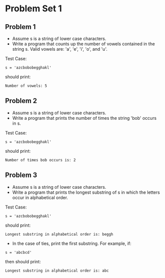 # Problem Set 1

## Problem 1
* Assume s is a string of lower case characters.
* Write a program that counts up the number of vowels contained in the string s. Valid vowels are: 'a', 'e', 'i', 'o', and 'u'. 

Test Case: 
```
s = 'azcbobobegghakl'
```
should print:
```
Number of vowels: 5
```

## Problem 2
* Assume s is a string of lower case characters.
* Write a program that prints the number of times the string 'bob' occurs in s.

Test Case: 
```
s = 'azcbobobegghakl'
```
should print:
```
Number of times bob occurs is: 2
```


## Problem 3
* Assume s is a string of lower case characters.
* Write a program that prints the longest substring of s in which the letters occur in alphabetical order. 

Test Case: 
```
s = 'azcbobobegghakl'
```
should print:
```
Longest substring in alphabetical order is: beggh
```
* In the case of ties, print the first substring. For example, if:
```
s = 'abcbcd'
```
then should print:
```
Longest substring in alphabetical order is: abc
```
